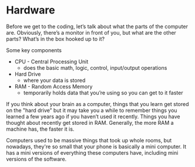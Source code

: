 # Hardware

Before we get to the coding, let’s talk about what the parts of the computer are.  Obviously, there’s a monitor in front of you,
but what are the other parts?  What’s in the box hooked up to it?

Some key components

- CPU - Central Processing Unit
    - does the basic math, logic, control, input/output operations
- Hard Drive
    - where your data is stored
- RAM - Random Access Memory
    - temporarily holds data that you’re using so you can get to it faster

If you think about your brain as a computer, things that you learn get stored on the "hard drive” but it may take you a while to remember things you learned a few years ago if you haven’t used it recently.  Things you have thought about recently get stored in RAM.  Generally, the more RAM a machine has, the faster it is.

Computers used to be massive things that took up whole rooms, but nowadays, they're so small that your phone is basically a mini computer.  It has a mini versions of everything these computers have, including mini versions of the software.
